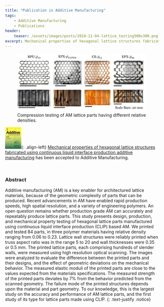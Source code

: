```yaml
---
title: "Publication in Additive Manufacturing"
tags:
    - Additive Manufacturing
    - Publications
header:
    teaser: /assets/images/posts/2018-11-04-lattice_testing500x300.png
excerpt: Mechanical properties of hexagonal lattice structures fabricated using CLIP AM.
---
```

<figure>
    <a href="/assets/images/posts/2018-11-04-lattice_testing.png">
    <img src="/assets/images/posts/2018-11-04-lattice_testing.png"></a>
    <figcaption>Compression testing of AM lattice parts having different relative densities.</figcaption>
</figure>

![image-left](/assets/images/publications/cover_addit_manuf.jpg){: .align-left}
[Mechanical properties of hexagonal lattice structures fabricated using continuous liquid interface production additive manufacturing](https://doi.org/10.1016/j.addma.2018.11.002)
has been accepted to Additive Manufacturing.

<p>&nbsp;</p>

### Abstract
Additive manufacturing (AM) is a key enabler for architectured lattice materials, because of the geometric complexity of parts that can be produced.
Recent advancements in AM have enabled rapid production speeds, high spatial resolution, and a variety of engineering polymers. An open question remains 
whether production grade AM can accurately and repeatably produce lattice parts. This study presents design, production, and mechanical property testing 
of hexagonal lattice parts manufactured using continuous liquid interface production (CLIP) based AM. We printed and tested 84 parts, in three polymer 
materials having relative density ranging from 0.06 to 0.23. Lattice wall structures were reliably printed when truss aspect ratio was in the range 5 to 
20 and wall thicknesses were 0.35 or 0.5 mm. The printed lattice parts, each comprising hundreds of slender walls, were measured using high resolution 
optical scanning. The images were analyzed to evaluate the difference between the printed parts and their designs, and the effect of geometric deviations 
on the mechanical behavior. The measured elastic moduli of the printed parts are close to the values expected from the materials specifications. The 
measured strength of the printed parts deviates by 7% from the behavior predicted from the scanned geometry. The failure mode of the printed structures 
depends upon the material and part geometry. To our knowledge, this is the largest study on the accuracy and performance of AM lattice parts, and the 
first study of its type for lattice parts made using CLIP. 
{: .text-justify .notice}